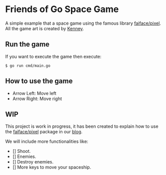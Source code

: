 # Friends of Go Space Game

A simple example that a space game using the famous library [faiface/pixel](https://github.com/faiface/pixel).
All the game art is created by [Kenney](https://opengameart.org/content/space-shooter-redux).

## Run the game

If you want to execute the game then execute:

```
$ go run cmd/main.go
```

## How to use the game

* Arrow Left: Move left
* Arrow Right: Move right

## WIP

This project is work in progress, it has been created to explain how to use the [faiface/pixel](https://github.com/faiface/pixel) 
package in our [blog](https://blog.friendsofgo.tech).

We will include more functionalities like:

 - [] Shoot.
 - [] Enemies.
 - [] Destroy enemies.
 - [] More keys to move your spaceship.  
